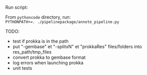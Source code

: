 Run script:

From `pythoncode` directory, run:  
`PYTHONPATH+=. ./pipelinepackage/annote_pipeline.py`


TODO:

- test if prokka is in the path
- put "-gembase" et "-splitxN" et "prokkaRes" files/folders into res_path/tmp_files
- convert prokka to gembase format
- log errors when launching prokka
- unit tests